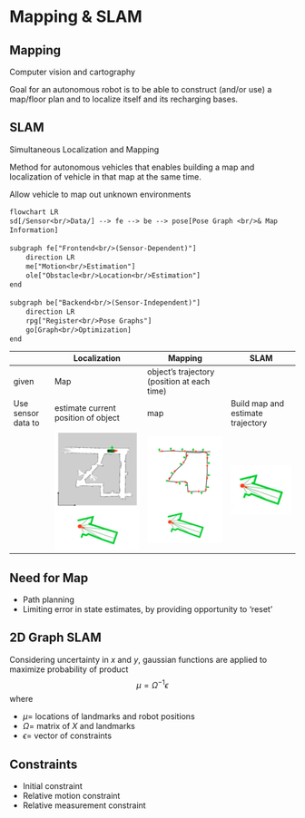 # Mapping & SLAM

## Mapping

Computer vision and cartography

Goal for an autonomous robot is to be able to construct (and/or use) a map/floor plan and to localize itself and its recharging bases.

## SLAM

Simultaneous Localization and Mapping

Method for autonomous vehicles that enables building a map and localization of vehicle in that map at the same time.

Allow vehicle to map out unknown environments

```mermaid
flowchart LR
sd[/Sensor<br/>Data/] --> fe --> be --> pose[Pose Graph <br/>& Map Information]

subgraph fe["Frontend<br/>(Sensor-Dependent)"]
	direction LR
	me["Motion<br/>Estimation"] 
	ole["Obstacle<br/>Location<br/>Estimation"]
end

subgraph be["Backend<br/>(Sensor-Independent)"]
	direction LR
	rpg["Register<br/>Pose Graphs"]
	go[Graph<br/>Optimization]
end
```

|                    | Localization                                                 | Mapping                                                      | SLAM                                                         |
| ------------------ | ------------------------------------------------------------ | ------------------------------------------------------------ | ------------------------------------------------------------ |
| given              | Map                                                          | object’s trajectory (position at each time)                  |                                                              |
| Use sensor data to | estimate current position of object                          | map                                                          | Build map and estimate trajectory                            |
|                    | ![image-20240218213311156](./assets/image-20240218213311156.png) | ![image-20240218213353830](./assets/image-20240218213353830.png) | ![image-20240218213517975](./assets/image-20240218213517975.png) |

## Need for Map

- Path planning
- Limiting error in state estimates, by providing opportunity to ‘reset’

## 2D Graph SLAM

Considering uncertainty in $x$ and $y$, gaussian functions are applied to maximize probability of product
$$
\mu = \Omega^{-1} \epsilon
$$
where

- $\mu =$ locations of landmarks and robot positions
- $\Omega=$  matrix of $X$ and landmarks
- $\epsilon=$ vector of constraints

## Constraints

- Initial constraint
- Relative motion constraint
- Relative measurement constraint
